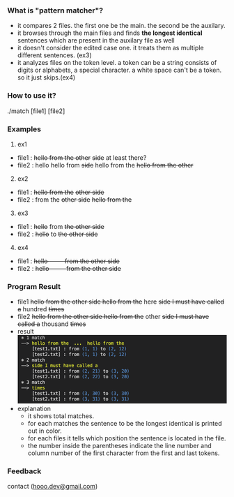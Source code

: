 ### What is "pattern matcher"?
+ it compares 2 files. the first one be the main. the second be the auxilary.
+ it browses through the main files and finds **the longest identical** sentences which are present in the auxilary file as well
+ it doesn't consider the edited case one. it treats them as multiple different sentences. (ex3)
+ it analyzes files on the token level. 
  a token can be a string consists of digits or alphabets, a special character. a white space can't be a token. so it just skips.(ex4)
  
### How to use it?
  ./match [file1] [file2]

### Examples
1. ex1
  + file1 : ~~hello from the other~~ ~~side~~ at least there? 
  + file2 : hello hello from ~~side~~ hello from the ~~hello from the other~~ 
2. ex2
  + file1 : ~~hello from the~~ ~~other side~~
  + file2 : from the ~~other side~~ ~~hello from the~~
3. ex3
  + file1 : ~~hello~~ from ~~the other side~~
  + file2 : ~~hello~~ to ~~the other side~~
4. ex4
  + file1 : ~~hello $~~~~~~~~$ from the other side~~
  + file2 : ~~hello
            $~~~~~~~~~$from the other side~~

### Program Result
+ file1
  ~~hello from the other side
  hello from the~~ here ~~side
  I must have called a~~ hundred ~~times~~
+ file2
  ~~hello from the other side
  hello from the~~ other ~~side
  I must have called a~~ thousand ~~times~~
+ result![program result](./result.png)  
+ explanation 
  + it shows total matches.
  + for each matches the sentence to be the longest identical is printed out in color.
  + for each files it tells which position the sentence is located in the file. 
  + the number inside the parentheses indicate the line number and column number of the first character from the first and last tokens.
   
### Feedback 
  contact (hooo.dev@gmail.com)
